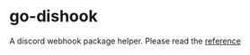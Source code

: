 # go-dishook

A discord webhook package helper. Please read the [reference](https://birdie0.github.io/discord-webhooks-guide/discord_webhook.html)
